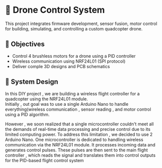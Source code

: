 # 🚁 Drone Control System
This project integrates firmware development, sensor fusion, motor control for building, simulating, and controlling a custom quadcopter drone.

## 📌 Objectives
  - Control 4 brushless motors for a drone using a PID controller
  - Wireless communication using NRF24L01 (SPI protocol) 
  - Deliver comple 3D designs and PCB schematics

## 🧠 System Design
In this DIY project , we are building a wireless flight controller for a quadcopter using the NRF24L01 module.
![]()  
Initially , out goal was to use a single Arduino Nano to handle everything(wireless communication , sensor reading , and motor control using a PID algorithm.

However , we soon realized that a single microcontroller couldn't meet all the demands of real-time data processing and precise control due to its limited computing power. 
To address this limitation , we decided to use 2 Arduino Nano. One microcontroller is dedicated to handling wireless communication via the NRF24L01 module. It processes incoming data and generates control pulses. These pulses are then sent to the main flight controller , which reads the signal and translates them into control outputs for the PID-based flight control system
